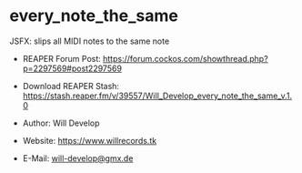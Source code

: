 # every_note_the_same
JSFX: slips all MIDI notes to the same note

- REAPER Forum Post: https://forum.cockos.com/showthread.php?p=2297569#post2297569
- Download REAPER Stash: https://stash.reaper.fm/v/39557/Will_Develop_every_note_the_same_v.1.0

- Author: Will Develop 
- Website: https://www.willrecords.tk
- E-Mail: will-develop@gmx.de
